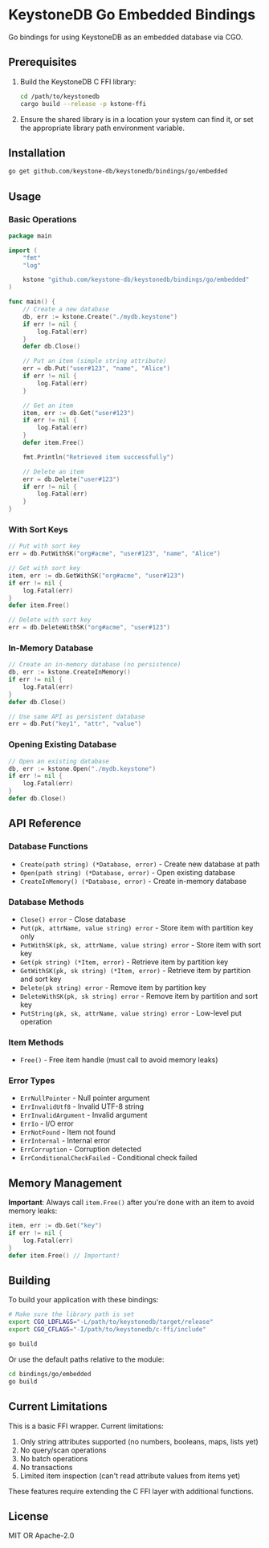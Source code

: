 # KeystoneDB Go Embedded Bindings

Go bindings for using KeystoneDB as an embedded database via CGO.

## Prerequisites

1. Build the KeystoneDB C FFI library:
   ```bash
   cd /path/to/keystonedb
   cargo build --release -p kstone-ffi
   ```

2. Ensure the shared library is in a location your system can find it, or set the appropriate library path environment variable.

## Installation

```bash
go get github.com/keystone-db/keystonedb/bindings/go/embedded
```

## Usage

### Basic Operations

```go
package main

import (
    "fmt"
    "log"

    kstone "github.com/keystone-db/keystonedb/bindings/go/embedded"
)

func main() {
    // Create a new database
    db, err := kstone.Create("./mydb.keystone")
    if err != nil {
        log.Fatal(err)
    }
    defer db.Close()

    // Put an item (simple string attribute)
    err = db.Put("user#123", "name", "Alice")
    if err != nil {
        log.Fatal(err)
    }

    // Get an item
    item, err := db.Get("user#123")
    if err != nil {
        log.Fatal(err)
    }
    defer item.Free()

    fmt.Println("Retrieved item successfully")

    // Delete an item
    err = db.Delete("user#123")
    if err != nil {
        log.Fatal(err)
    }
}
```

### With Sort Keys

```go
// Put with sort key
err = db.PutWithSK("org#acme", "user#123", "name", "Alice")

// Get with sort key
item, err := db.GetWithSK("org#acme", "user#123")
if err != nil {
    log.Fatal(err)
}
defer item.Free()

// Delete with sort key
err = db.DeleteWithSK("org#acme", "user#123")
```

### In-Memory Database

```go
// Create an in-memory database (no persistence)
db, err := kstone.CreateInMemory()
if err != nil {
    log.Fatal(err)
}
defer db.Close()

// Use same API as persistent database
err = db.Put("key1", "attr", "value")
```

### Opening Existing Database

```go
// Open an existing database
db, err := kstone.Open("./mydb.keystone")
if err != nil {
    log.Fatal(err)
}
defer db.Close()
```

## API Reference

### Database Functions

- `Create(path string) (*Database, error)` - Create new database at path
- `Open(path string) (*Database, error)` - Open existing database
- `CreateInMemory() (*Database, error)` - Create in-memory database

### Database Methods

- `Close() error` - Close database
- `Put(pk, attrName, value string) error` - Store item with partition key only
- `PutWithSK(pk, sk, attrName, value string) error` - Store item with sort key
- `Get(pk string) (*Item, error)` - Retrieve item by partition key
- `GetWithSK(pk, sk string) (*Item, error)` - Retrieve item by partition and sort key
- `Delete(pk string) error` - Remove item by partition key
- `DeleteWithSK(pk, sk string) error` - Remove item by partition and sort key
- `PutString(pk, sk, attrName, value string) error` - Low-level put operation

### Item Methods

- `Free()` - Free item handle (must call to avoid memory leaks)

### Error Types

- `ErrNullPointer` - Null pointer argument
- `ErrInvalidUtf8` - Invalid UTF-8 string
- `ErrInvalidArgument` - Invalid argument
- `ErrIo` - I/O error
- `ErrNotFound` - Item not found
- `ErrInternal` - Internal error
- `ErrCorruption` - Corruption detected
- `ErrConditionalCheckFailed` - Conditional check failed

## Memory Management

**Important**: Always call `item.Free()` after you're done with an item to avoid memory leaks:

```go
item, err := db.Get("key")
if err != nil {
    log.Fatal(err)
}
defer item.Free() // Important!
```

## Building

To build your application with these bindings:

```bash
# Make sure the library path is set
export CGO_LDFLAGS="-L/path/to/keystonedb/target/release"
export CGO_CFLAGS="-I/path/to/keystonedb/c-ffi/include"

go build
```

Or use the default paths relative to the module:

```bash
cd bindings/go/embedded
go build
```

## Current Limitations

This is a basic FFI wrapper. Current limitations:

1. Only string attributes supported (no numbers, booleans, maps, lists yet)
2. No query/scan operations
3. No batch operations
4. No transactions
5. Limited item inspection (can't read attribute values from items yet)

These features require extending the C FFI layer with additional functions.

## License

MIT OR Apache-2.0
